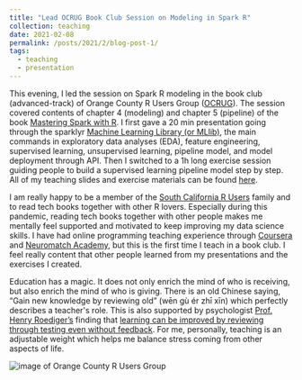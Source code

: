 ```yaml
---
title: "Lead OCRUG Book Club Session on Modeling in Spark R"
collection: teaching
date: 2021-02-08
permalink: /posts/2021/2/blog-post-1/
tags:
  - teaching
  - presentation
---
```


This evening, I led the session on Spark R modeling in the book club (advanced-track) of Orange County R Users Group ([OCRUG](https://ocrug.org/)). The session covered contents of chapter 4 (modeling) and chapter 5 (pipeline) of the book [Mastering Spark with R]( https://therinspark.com/). I first gave a 20 min presentation going through the sparklyr [Machine Learning Library (or MLlib)](https://spark.rstudio.com/mlib/), the main commands in exploratory data analyses (EDA), feature engineering, supervised learning, unsupervised learning, pipeline model, and model deployment through API. Then I switched to a 1h long exercise session guiding people to build a supervised learning pipeline model step by step. All of my teaching slides and exercise materials can be found [here](https://github.com/LilianYou/Spark_R_modeling).

I am really happy to be a member of the [South California R Users](https://socalr.org/) family and to read tech books together with other R lovers. Especially during this pandemic, reading tech books together with other people makes me mentally feel supported and motivated to keep improving my data science skills. I have had online programming teaching experience through [Coursera](https://www.coursera.org/instructor/you-lilian-cheng) and [Neuromatch Academy](https://www.neuromatchacademy.org/), but this is the first time I teach in a book club. I feel really content that other people learned from my presentations and the exercises I created. 

Education has a magic. It does not only enrich the mind of who is receiving, but also enrich the mind of who is giving. There is an old Chinese saying, “Gain new knowledge by reviewing old” (wēn gù ér zhī xīn) which perfectly describes a teacher's role. This is also supported by psychologist [Prof. Henry Roediger’s]( https://psych.wustl.edu/people/henry-roediger) finding that [learning can be improved by reviewing through testing even without feedback](https://journals.sagepub.com/doi/full/10.1111/j.1745-6916.2006.00012.x). For me, personally, teaching is an adjustable weight which helps me balance stress coming from other aspects of life.

![image of Orange County R Users Group](https://raw.githubusercontent.com/LilianYou/LilianYou.github.io/master/images/ocrug_logo.png)
